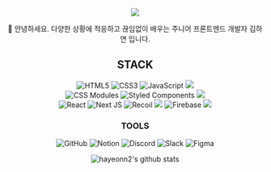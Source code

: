<!--
**hayeonn2/hayeonn2** is a ✨ _special_ ✨ repository because its `README.md` (this file) appears on your GitHub profile.

Here are some ideas to get you started:

- 🔭 I’m currently working on ...
- 🌱 I’m currently learning ...
- 👯 I’m looking to collaborate on ...
- 🤔 I’m looking for help with ...
- 💬 Ask me about ...
- 📫 How to reach me: ...
- 😄 Pronouns: ...
- ⚡ Fun fact: ...
-->
<div align=center>
  
  <a href="https://hayeonn.tistory.com/" target="_blank"><img src="https://img.shields.io/badge/Tstory Blog-000000?style=for-the-badge&logo=Tistory&logoColor=white"/></a>
 
  👋 안녕하세요. 다양한 상황에 적응하고 끊임없이 배우는 주니어 프론트엔드 개발자 김하연 입니다.
  <br/>
  


## STACK
![HTML5](https://img.shields.io/badge/html5-%23E34F26.svg?style=for-the-badge&logo=html5&logoColor=white)
![CSS3](https://img.shields.io/badge/css3-%231572B6.svg?style=for-the-badge&logo=css3&logoColor=white)
![JavaScript](https://img.shields.io/badge/javascript-%23323330.svg?style=for-the-badge&logo=javascript&logoColor=%23F7DF1E)
<img src="https://img.shields.io/badge/TypeScript-3178C6?style=for-the-badge&logo=TypeScript&logoColor=white">
<br/>
![CSS Modules](https://img.shields.io/badge/cssmodules-000?style=for-the-badge&logo=cssmodules&logoColor=white)
![Styled Components](https://img.shields.io/badge/styled--components-DB7093?style=for-the-badge&logo=styled-components&logoColor=white)
<img src="https://img.shields.io/badge/Tailwind CSS-06B6D4?style=for-the-badge&logo=Tailwind CSS&logoColor=white">
<br/>
![React](https://img.shields.io/badge/react-%2320232a.svg?style=for-the-badge&logo=react&logoColor=%2361DAFB)
![Next JS](https://img.shields.io/badge/Next-black?style=for-the-badge&logo=next.js&logoColor=white)
![Recoil](https://img.shields.io/badge/recoil-%231572B6.svg?style=for-the-badge&logo=recoil&logoColor=white)
<img src="https://img.shields.io/badge/-Webpack-%238DD6F9?style=for-the-badge&logo=Webpack&logoColor=white">
![Firebase](https://img.shields.io/badge/Firebase-039BE5?style=for-the-badge&logo=Firebase&logoColor=white)
<img src="https://img.shields.io/badge/axios-181717?style=for-the-badge">
    
### TOOLS
![GitHub](https://img.shields.io/badge/github-%23121011.svg?style=for-the-badge&logo=github&logoColor=white)
![Notion](https://img.shields.io/badge/Notion-%23000000.svg?style=for-the-badge&logo=notion&logoColor=white)
![Discord](https://img.shields.io/badge/Discord-%237289DA.svg?style=for-the-badge&logo=discord&logoColor=white)
![Slack](https://img.shields.io/badge/Slack-4A154B?style=for-the-badge&logo=slack&logoColor=white)
![Figma](https://img.shields.io/badge/figma-F24E1E.svg?style=for-the-badge&logo=figma&logoColor=white)
  
  
  
![hayeonn2's github stats](https://github-readme-stats-git-masterrstaa-rickstaa.vercel.app/api?username=hayeonn2&&show_icons=true&theme=dark)
  
  
</div>
  
